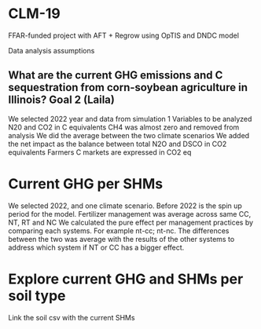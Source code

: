 # CLM-19
FFAR-funded project with AFT + Regrow using OpTIS and DNDC model


Data analysis assumptions

## What are the current GHG emissions and C sequestration from corn-soybean agriculture in Illinois? Goal 2 (Laila)
We selected 2022 year and data from simulation 1
Variables to be analyzed N20 and CO2 in C equivalents
CH4 was almost zero and removed from analysis
We did the average between the two climate scenarios
We added the net impact as the balance between total N2O and DSCO in CO2 equivalents
Farmers C markets are expressed in CO2 eq

# Current GHG per SHMs
We selected 2022, and one climate scenario. Before 2022 is the spin up period for the model.
Fertilizer management was average across same CC, NT, RT and NC
We calculated the pure effect per management practices by comparing each systems. For example nt-cc; nt-nc. The differences between the two was average with the results of the other systems to address which system if NT or CC has a bigger effect. 

# Explore current GHG and SHMs per soil type
Link the soil csv with the current SHMs 
